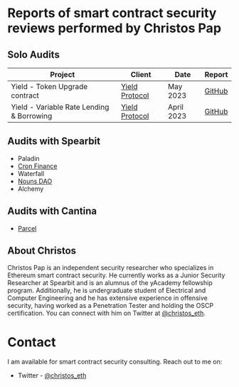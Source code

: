 # Reports of smart contract security reviews performed by Christos Pap

## Solo Audits
| Project                       | Client                                       | Date          | Report                                                                                                                                   |
| ----------------------------- | -------------------------------------------- | ------------- | ---------------------------------------------------------------------------------------------------------------------------------------- |
| Yield - Token Upgrade contract            | [Yield Protocol](https://yieldprotocol.com/) | May 2023   | [GitHub](https://github.com/christos-eth/audits/blob/main/reports/solo/Yield-TokenUpgrade-security-review.md)
| Yield - Variable Rate Lending & Borrowing | [Yield Protocol](https://yieldprotocol.com/) | April 2023 | [GitHub](https://github.com/christos-eth/audits/blob/main/reports/solo/Yield-VR-Solo-Security-Review.md)



## Audits with Spearbit
- Paladin
- [Cron Finance](https://github.com/spearbit/portfolio/blob/master/pdfs/CronFinance-Spearbit-Security-Review.pdf)	
- Waterfall
- [Nouns DAO](https://github.com/spearbit/portfolio/blob/master/pdfs/Nouns-Spearbit-Security-Review.pdf)
- Alchemy

## Audits with Cantina
- [Parcel](https://cantina.xyz/portfolio/cantina_parcel_feb2023.pdf)

## About Christos
Christos Pap is an independent security researcher who specializes in Ethereum smart contract security. He currently works as a Junior Security Researcher at Spearbit and is an alumnus of the yAcademy fellowship program. Additionally, he is undergraduate student of Electrical and Computer Engineering and he has extensive experience in offensive security, having worked as a Penetration Tester and holding the OSCP certification. You can connect with him on Twitter at [@christos_eth](https://twitter.com/christos_eth).

# Contact
I am available for smart contract security consulting. Reach out to me on:
- Twitter - [@christos_eth](https://twitter.com/christos_eth)
